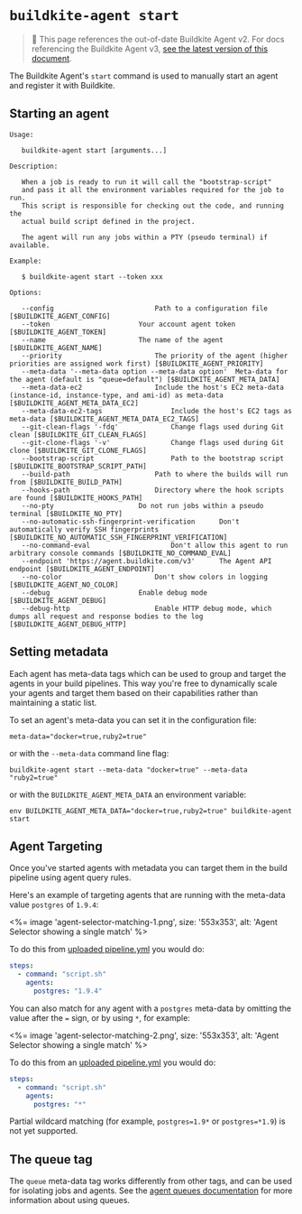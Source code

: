 # `buildkite-agent start`

> 🚧 This page references the out-of-date Buildkite Agent v2.
> For docs referencing the Buildkite Agent v3, <a href="/docs/agent/v3/cli_start">see the latest version of this document</a>.

The Buildkite Agent's `start` command is used to manually start an agent and register it with Buildkite.

## Starting an agent

```
Usage:

   buildkite-agent start [arguments...]

Description:

   When a job is ready to run it will call the "bootstrap-script"
   and pass it all the environment variables required for the job to run.
   This script is responsible for checking out the code, and running the
   actual build script defined in the project.

   The agent will run any jobs within a PTY (pseudo terminal) if available.

Example:

   $ buildkite-agent start --token xxx

Options:

   --config                         Path to a configuration file [$BUILDKITE_AGENT_CONFIG]
   --token                      Your account agent token [$BUILDKITE_AGENT_TOKEN]
   --name                       The name of the agent [$BUILDKITE_AGENT_NAME]
   --priority                       The priority of the agent (higher priorities are assigned work first) [$BUILDKITE_AGENT_PRIORITY]
   --meta-data '--meta-data option --meta-data option'  Meta-data for the agent (default is "queue=default") [$BUILDKITE_AGENT_META_DATA]
   --meta-data-ec2                  Include the host's EC2 meta-data (instance-id, instance-type, and ami-id) as meta-data [$BUILDKITE_AGENT_META_DATA_EC2]
   --meta-data-ec2-tags                 Include the host's EC2 tags as meta-data [$BUILDKITE_AGENT_META_DATA_EC2_TAGS]
   --git-clean-flags '-fdq'             Change flags used during Git clean [$BUILDKITE_GIT_CLEAN_FLAGS]
   --git-clone-flags '-v'               Change flags used during Git clone [$BUILDKITE_GIT_CLONE_FLAGS]
   --bootstrap-script                   Path to the bootstrap script [$BUILDKITE_BOOTSTRAP_SCRIPT_PATH]
   --build-path                     Path to where the builds will run from [$BUILDKITE_BUILD_PATH]
   --hooks-path                     Directory where the hook scripts are found [$BUILDKITE_HOOKS_PATH]
   --no-pty                     Do not run jobs within a pseudo terminal [$BUILDKITE_NO_PTY]
   --no-automatic-ssh-fingerprint-verification      Don't automatically verify SSH fingerprints [$BUILDKITE_NO_AUTOMATIC_SSH_FINGERPRINT_VERIFICATION]
   --no-command-eval                    Don't allow this agent to run arbitrary console commands [$BUILDKITE_NO_COMMAND_EVAL]
   --endpoint 'https://agent.buildkite.com/v3'      The Agent API endpoint [$BUILDKITE_AGENT_ENDPOINT]
   --no-color                       Don't show colors in logging [$BUILDKITE_AGENT_NO_COLOR]
   --debug                      Enable debug mode [$BUILDKITE_AGENT_DEBUG]
   --debug-http                     Enable HTTP debug mode, which dumps all request and response bodies to the log [$BUILDKITE_AGENT_DEBUG_HTTP]
```

## Setting metadata

Each agent has meta-data tags which can be used to group and target the agents in your build pipelines. This way you're free to dynamically scale your agents and target them based on their capabilities rather than maintaining a static list.

To set an agent's meta-data you can set it in the configuration file:

```
meta-data="docker=true,ruby2=true"
```

or with the `--meta-data` command line flag:

```
buildkite-agent start --meta-data "docker=true" --meta-data "ruby2=true"
```

or with the `BUILDKITE_AGENT_META_DATA` an environment variable:

```
env BUILDKITE_AGENT_META_DATA="docker=true,ruby2=true" buildkite-agent start
```

## Agent Targeting

Once you've started agents with metadata you can target them in the build pipeline using agent query rules.

Here's an example of targeting agents that are running with the meta-data value `postgres` of `1.9.4`:

<%= image 'agent-selector-matching-1.png', size: '553x353', alt: 'Agent Selector showing a single match' %>

To do this from [uploaded pipeline.yml](/docs/agent/v2/cli-pipeline) you would do:

```yaml
steps:
  - command: "script.sh"
    agents:
      postgres: "1.9.4"
```

You can also match for any agent with a `postgres` meta-data by omitting the value after the `=` sign, or by using `*`, for example:

<%= image 'agent-selector-matching-2.png', size: '553x353', alt: 'Agent Selector showing a single match' %>

To do this from an [uploaded pipeline.yml](/docs/agent/v2/cli-pipeline) you would do:

```yaml
steps:
  - command: "script.sh"
    agents:
      postgres: "*"
```

Partial wildcard matching (for example, `postgres=1.9*` or `postgres=*1.9`) is not yet supported.

## The queue tag

The `queue` meta-data tag works differently from other tags, and can be used for isolating jobs and agents. See the [agent queues documentation](queues) for more information about using queues.

